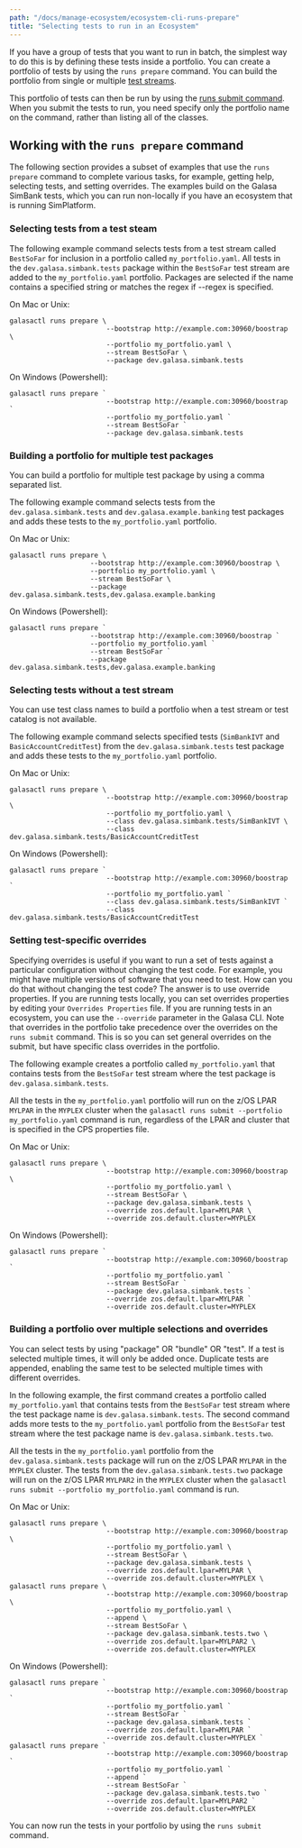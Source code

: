 ```yaml
---
path: "/docs/manage-ecosystem/ecosystem-cli-runs-prepare"
title: "Selecting tests to run in an Ecosystem"
---
```


If you have a group of tests that you want to run in batch, the simplest way to do this is by defining these tests inside a portfolio. You can create a portfolio of tests by using the `runs prepare` command. You can build the portfolio from single or multiple [test streams](/docs/manage-ecosystem/test-streams).

This portfolio of tests can then be run by using the [runs submit command](/docs/manage-ecosystem/ecosystem-cli-runs-submit). When you submit the tests to run, you need specify only the portfolio name on the command, rather than listing all of the classes.

## Working with the `runs prepare` command

The following section provides a subset of examples that use the `runs prepare` command to complete various tasks, for example, getting help, selecting tests, and setting overrides. The examples build on the Galasa SimBank tests, which you can run non-locally if you have an ecosystem that is running SimPlatform.


### Selecting tests from a test steam

The following example command selects tests from a test stream called `BestSoFar` for inclusion in a portfolio called `my_portfolio.yaml`. All tests in the `dev.galasa.simbank.tests`  package within the `BestSoFar` test stream are added to the `my_portfolio.yaml` portfolio. Packages are selected if the name contains a specified string or matches the regex if --regex is specified.  

On Mac or Unix:

```
galasactl runs prepare \
                        --bootstrap http://example.com:30960/boostrap \
                        --portfolio my_portfolio.yaml \
                        --stream BestSoFar \
                        --package dev.galasa.simbank.tests
```

On Windows (Powershell):

```
galasactl runs prepare `
                        --bootstrap http://example.com:30960/boostrap `
                        --portfolio my_portfolio.yaml `
                        --stream BestSoFar `
                        --package dev.galasa.simbank.tests
```

### Building a portfolio for multiple test packages

You can build a portfolio for multiple test package by using a comma separated list.

The following example command selects tests from the `dev.galasa.simbank.tests` and `dev.galasa.example.banking` test packages and adds these tests to the `my_portfolio.yaml` portfolio.

On Mac or Unix:

```
galasactl runs prepare \
                    --bootstrap http://example.com:30960/boostrap \
                    --portfolio my_portfolio.yaml \
                    --stream BestSoFar \
                    --package dev.galasa.simbank.tests,dev.galasa.example.banking
```

On Windows (Powershell):

```
galasactl runs prepare `
                    --bootstrap http://example.com:30960/boostrap `
                    --portfolio my_portfolio.yaml `
                    --stream BestSoFar `
                    --package dev.galasa.simbank.tests,dev.galasa.example.banking
```

### Selecting tests without a test stream

You can use test class names to build a portfolio when a test stream or test catalog is not available. 

The following example command selects specified tests (`SimBankIVT` and `BasicAccountCreditTest`) from the `dev.galasa.simbank.tests` test package and adds these tests to the `my_portfolio.yaml` portfolio. 

On Mac or Unix:

```
galasactl runs prepare \
                        --bootstrap http://example.com:30960/boostrap \
                        --portfolio my_portfolio.yaml \
                        --class dev.galasa.simbank.tests/SimBankIVT \
                        --class dev.galasa.simbank.tests/BasicAccountCreditTest
```

On Windows (Powershell):

```
galasactl runs prepare `
                        --bootstrap http://example.com:30960/boostrap `
                        --portfolio my_portfolio.yaml `
                        --class dev.galasa.simbank.tests/SimBankIVT `
                        --class dev.galasa.simbank.tests/BasicAccountCreditTest
```


### Setting test-specific overrides

Specifying overrides is useful if you want to run a set of tests against a particular configuration without changing the test code. For example, you might have multiple versions of software that you need to test. How can you do that without changing the test code? The answer is to use override properties. If you are running tests locally, you can set overrides properties by editing your `Overrides Properties` file. If you are running tests in an ecosystem, you can use the `--override` parameter in the Galasa CLI. Note that overrides in the portfolio take precedence over the overrides on the `runs submit` command. This is so you can set general overrides on the submit, but have specific class overrides in the portfolio.

The following example creates a portfolio called `my_portfolio.yaml` that contains tests from the `BestSoFar` test stream where the test package is `dev.galasa.simbank.tests`.

All the tests in the `my_portfolio.yaml` portfolio will run on the z/OS LPAR `MYLPAR` in the `MYPLEX` cluster when the `galasactl runs submit --portfolio my_portfolio.yaml` command is run, regardless of the LPAR and cluster that is specified in the CPS properties file.

On Mac or Unix:

```
galasactl runs prepare \
                        --bootstrap http://example.com:30960/boostrap \
                        --portfolio my_portfolio.yaml \
                        --stream BestSoFar \
                        --package dev.galasa.simbank.tests \
                        --override zos.default.lpar=MYLPAR \
                        --override zos.default.cluster=MYPLEX
```

On Windows (Powershell):

```
galasactl runs prepare `
                        --bootstrap http://example.com:30960/boostrap `
                        --portfolio my_portfolio.yaml `
                        --stream BestSoFar `
                        --package dev.galasa.simbank.tests `
                        --override zos.default.lpar=MYLPAR `
                        --override zos.default.cluster=MYPLEX
```


### Building a portfolio over multiple selections and overrides

You can select tests by using "package" OR "bundle" OR "test". If a test is selected multiple times, it will only be added once. Duplicate tests are appended, enabling the same test to be selected multiple times with different overrides.

In the following example, the first command creates a portfolio called `my_portfolio.yaml` that contains tests from the `BestSoFar` test stream where the test package name is `dev.galasa.simbank.tests`. The second command adds more tests to the `my_portfolio.yaml` portfolio from the `BestSoFar` test stream where the test package name is `dev.galasa.simbank.tests.two`. 

All the tests in the `my_portfolio.yaml` portfolio from the `dev.galasa.simbank.tests` package will run on the z/OS LPAR `MYLPAR` in the `MYPLEX` cluster. The tests from the `dev.galasa.simbank.tests.two` package will run on the z/OS LPAR `MYLPAR2` in the `MYPLEX` cluster when the `galasactl runs submit --portfolio my_portfolio.yaml` command is run.

On Mac or Unix:

```
galasactl runs prepare \
                        --bootstrap http://example.com:30960/boostrap \
                        --portfolio my_portfolio.yaml \
                        --stream BestSoFar \
                        --package dev.galasa.simbank.tests \
                        --override zos.default.lpar=MYLPAR \
                        --override zos.default.cluster=MYPLEX \
galasactl runs prepare \
                        --bootstrap http://example.com:30960/boostrap \
                        --portfolio my_portfolio.yaml \
                        --append \
                        --stream BestSoFar \
                        --package dev.galasa.simbank.tests.two \
                        --override zos.default.lpar=MYLPAR2 \
                        --override zos.default.cluster=MYPLEX
```

On Windows (Powershell):

```
galasactl runs prepare `
                        --bootstrap http://example.com:30960/boostrap `
                        --portfolio my_portfolio.yaml `
                        --stream BestSoFar `
                        --package dev.galasa.simbank.tests `
                        --override zos.default.lpar=MYLPAR `
                        --override zos.default.cluster=MYPLEX `
galasactl runs prepare `
                        --bootstrap http://example.com:30960/boostrap `
                        --portfolio my_portfolio.yaml `
                        --append `
                        --stream BestSoFar `
                        --package dev.galasa.simbank.tests.two `
                        --override zos.default.lpar=MYLPAR2 `
                        --override zos.default.cluster=MYPLEX
```

You can now run the tests in your portfolio by using the `runs submit` command.
